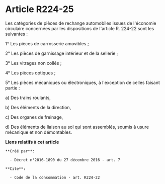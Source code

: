 # Article R224-25

Les catégories de pièces de rechange automobiles issues de l'économie circulaire concernées par les dispositions de l'article
R. 224-22 sont les suivantes : 

1° Les pièces de carrosserie amovibles ; 

2° Les pièces de garnissage intérieur et de la sellerie ; 

3° Les vitrages non collés ; 

4° Les pièces optiques ; 

5° Les pièces mécaniques ou électroniques, à l'exception de celles faisant partie : 

a) Des trains roulants, 

b) Des éléments de la direction, 

c) Des organes de freinage, 

d) Des éléments de liaison au sol qui sont assemblés, soumis à usure mécanique et non démontables.

**Liens relatifs à cet article**

	**Créé par**:

	  - Décret n°2016-1890 du 27 décembre 2016 - art. 7

	**Cite**:

	  - Code de la consommation - art. R224-22
